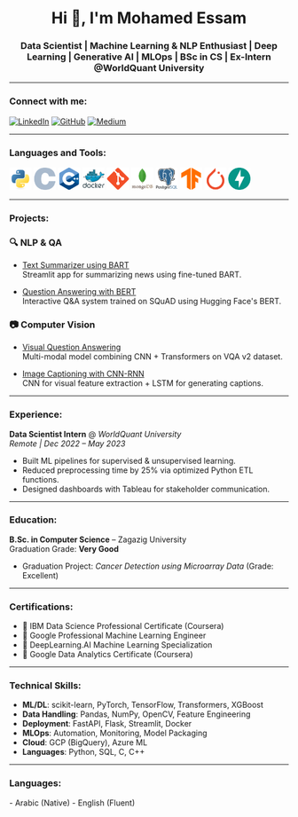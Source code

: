 
<h1 align="center">Hi 👋, I'm Mohamed Essam</h1>
<h3 align="center">Data Scientist | Machine Learning & NLP Enthusiast | Deep Learning | Generative AI | MLOps | BSc in CS | Ex-Intern @WorldQuant University</h3>

---

<h3 align="left">Connect with me:</h3>
<p align="left">
<a href="https://www.linkedin.com/in/mohammed-essam-4892921aa/" target="blank"><img align="center" src="https://raw.githubusercontent.com/rahuldkjain/github-profile-readme-generator/master/src/images/icons/Social/linked-in-alt.svg" alt="LinkedIn" height="30" width="40" /></a>
<a href="https://github.com/MohammedEssam9" target="blank"><img align="center" src="https://raw.githubusercontent.com/rahuldkjain/github-profile-readme-generator/master/src/images/icons/Social/github.svg" alt="GitHub" height="30" width="40" /></a>
<a href="https://medium.com/@essam713" target="blank"><img align="center" src="https://raw.githubusercontent.com/rahuldkjain/github-profile-readme-generator/master/src/images/icons/Social/medium.svg" alt="Medium" height="30" width="40" /></a>
</p>

---

<h3 align="left">Languages and Tools:</h3>
<p align="left">
  <img src="https://raw.githubusercontent.com/devicons/devicon/master/icons/python/python-original.svg" alt="python" width="40" height="40"/>
  <img src="https://raw.githubusercontent.com/devicons/devicon/master/icons/c/c-original.svg" alt="c" width="40" height="40"/>
  <img src="https://raw.githubusercontent.com/devicons/devicon/master/icons/cplusplus/cplusplus-original.svg" alt="cplusplus" width="40" height="40"/>
  <img src="https://raw.githubusercontent.com/devicons/devicon/master/icons/docker/docker-original-wordmark.svg" alt="docker" width="40" height="40"/>
  <img src="https://raw.githubusercontent.com/devicons/devicon/master/icons/git/git-original.svg" alt="git" width="40" height="40"/>
  <img src="https://raw.githubusercontent.com/devicons/devicon/master/icons/mongodb/mongodb-original-wordmark.svg" alt="mongodb" width="40" height="40"/>
  <img src="https://raw.githubusercontent.com/devicons/devicon/master/icons/postgresql/postgresql-original-wordmark.svg" alt="postgresql" width="40" height="40"/>
  <img src="https://raw.githubusercontent.com/devicons/devicon/master/icons/tensorflow/tensorflow-original.svg" alt="tensorflow" width="40" height="40"/>
  <img src="https://raw.githubusercontent.com/devicons/devicon/master/icons/pytorch/pytorch-original.svg" alt="pytorch" width="40" height="40"/>
  <img src="https://raw.githubusercontent.com/devicons/devicon/master/icons/fastapi/fastapi-original.svg" alt="fastapi" width="40" height="40"/>
</p>

---

<h3 align="left">Projects:</h3>

### 🔍 NLP & QA
- [Text Summarizer using BART](https://github.com/MohammedEssam9/text-summarizer)  
  Streamlit app for summarizing news using fine-tuned BART.

- [Question Answering with BERT](https://github.com/MohammedEssam9/Question-Answering-System-with-BERT)  
  Interactive Q&A system trained on SQuAD using Hugging Face's BERT.

### 📷 Computer Vision
- [Visual Question Answering](https://github.com/MohammedEssam9/vqa-system)  
  Multi-modal model combining CNN + Transformers on VQA v2 dataset.

- [Image Captioning with CNN-RNN](https://github.com/MohammedEssam9/image-captioning-cnn-rnn)  
  CNN for visual feature extraction + LSTM for generating captions.

---

<h3 align="left">Experience:</h3>

**Data Scientist Intern** @ *WorldQuant University*  
_Remote | Dec 2022 – May 2023_
- Built ML pipelines for supervised & unsupervised learning.
- Reduced preprocessing time by 25% via optimized Python ETL functions.
- Designed dashboards with Tableau for stakeholder communication.

---

<h3 align="left">Education:</h3>

**B.Sc. in Computer Science** – Zagazig University  
Graduation Grade: **Very Good**  
- Graduation Project: *Cancer Detection using Microarray Data* (Grade: Excellent)

---

<h3 align="left">Certifications:</h3>

- 🏅 IBM Data Science Professional Certificate (Coursera)  
- 🏅 Google Professional Machine Learning Engineer  
- 🏅 DeepLearning.AI Machine Learning Specialization  
- 🏅 Google Data Analytics Certificate (Coursera)

---

<h3 align="left">Technical Skills:</h3>

- **ML/DL**: scikit-learn, PyTorch, TensorFlow, Transformers, XGBoost  
- **Data Handling**: Pandas, NumPy, OpenCV, Feature Engineering  
- **Deployment**: FastAPI, Flask, Streamlit, Docker  
- **MLOps**: Automation, Monitoring, Model Packaging  
- **Cloud**: GCP (BigQuery), Azure ML  
- **Languages**: Python, SQL, C, C++

---

<h3 align="left">Languages:</h3>
- Arabic (Native)
- English (Fluent)
